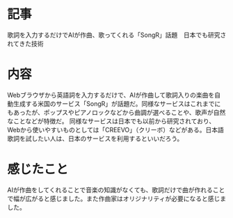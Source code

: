# 記事
歌詞を入力するだけでAIが作曲、歌ってくれる「SongR」話題　日本でも研究されてきた技術

# 内容
Webブラウザから英語詞を入力するだけで、AIが作曲して歌詞入りの楽曲を自動生成する米国のサービス「SongR」が話題だ。同様なサービスはこれまでにもあったが、ポップスやピアノロックなどから曲調が選べることや、歌声が自然なことなどが特徴だ。
同様なサービスは日本でも以前から研究されており、Webから使いやすいものとしては「CREEVO」（クリーボ）などがある。日本語歌詞を試したい人は、日本のサービスを利用するといいだろう。

# 感じたこと
AIが作曲をしてくれることで音楽の知識がなくても、歌詞だけで曲が作れることで幅が広がると感じました。また作曲家はオリジナリティが必要になると感じました。

